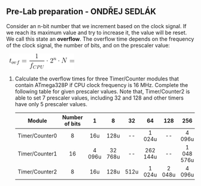## Pre-Lab preparation - ONDŘEJ SEDLÁK

Consider an n-bit number that we increment based on the clock signal. If we reach its maximum value and try to increase it, the value will be reset. We call this state an **overflow**. The overflow time depends on the frequency of the clock signal, the number of bits, and on the prescaler value:

&nbsp;
![Timer overflow](03-interrupts\03-photos\timer_overflow.png)
&nbsp;

1. Calculate the overflow times for three Timer/Counter modules that contain ATmega328P if CPU clock frequency is 16&nbsp;MHz. Complete the following table for given prescaler values. Note that, Timer/Counter2 is able to set 7 prescaler values, including 32 and 128 and other timers have only 5 prescaler values.

   | **Module** | **Number of bits** | **1** | **8** | **32** | **64** | **128** | **256** | **1024** |
   | :-: | :-: | :-: | :-: | :-: | :-: | :-: | :-: | :-: |
   | Timer/Counter0 | 8  | 16u | 128u | -- | 1 024u | -- | 4 096u | 16 384u |
   | Timer/Counter1 | 16 | 4 096u | 32 768u | -- | 262 144u | -- | 1 048 576u | 4 194 304u |
   | Timer/Counter2 | 8  | 16u | 128u | 512u | 1 024u | 2 048u | 4 096u | 16 384u |

<a name="part1"></a>